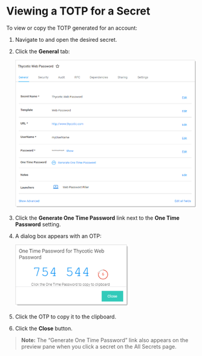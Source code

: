 [title]: # (Viewing a TOTP for a Secret)
[tags]: # (XXX)
[priority]: # (60)

# Viewing a TOTP for a Secret

To view or copy the TOTP generated for an account:

1. Navigate to and open the desired secret.

1. Click the **General** tab:

   ![image-20191114095210641](images/image-20191114095210641.png)

1. Click the **Generate One Time Password** link next to the **One Time Password** setting.

1. A dialog box appears with an OTP:

   <img src="images/image-20191114095353491.png" alt="image-20191114095353491" style="zoom:80%;" />

1. Click the OTP to copy it to the clipboard.

1. Click the **Close** button.

> **Note:**  The “Generate One Time Password” link also appears on the preview pane when you click a secret on the All Secrets page.
